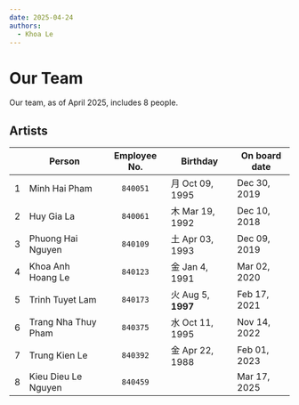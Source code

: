 ```yaml
---
date: 2025-04-24
authors:
  - Khoa Le
---
```

# Our Team

Our team, as of April 2025, includes 8 people.

## Artists

|   ⠀ | Person              | Employee No. | Birthday          | On board date |
| --: | ------------------- | :----------: | ----------------- | ------------- |
|   1 | Minh Hai Pham       |   `840051`   | ⽉ Oct 09, 1995    | Dec 30, 2019  |
|   2 | Huy Gia La          |   `840061`   | ⽊ Mar 19, 1992    | Dec 10, 2018  |
|   3 | Phuong Hai Nguyen   |   `840109`   | ⼟ Apr 03, 1993    | Dec 09, 2019  |
|   4 | Khoa Anh Hoang Le   |   `840123`   | ⾦ Jan 4, 1991     | Mar 02, 2020  |
|   5 | Trinh Tuyet Lam     |   `840173`   | ⽕ Aug 5, **1997** | Feb 17, 2021  |
|   6 | Trang Nha Thuy Pham |   `840375`   | ⽔ Oct 11, 1995    | Nov 14, 2022  |
|   7 | Trung Kien Le       |   `840392`   | ⾦ Apr 22, 1988    | Feb 01, 2023  |
|   8 | Kieu Dieu Le Nguyen |   `840459`   |                   | Mar 17, 2025  |
